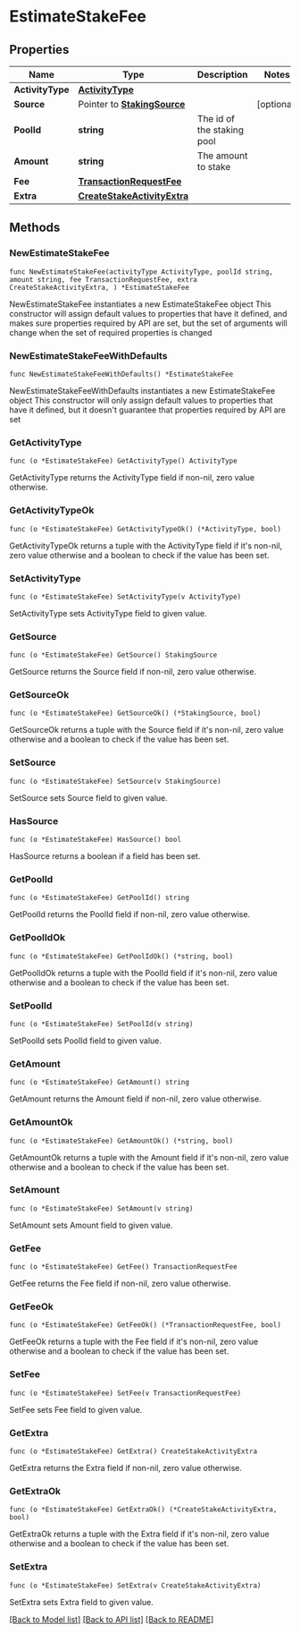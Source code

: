 # EstimateStakeFee

## Properties

Name | Type | Description | Notes
------------ | ------------- | ------------- | -------------
**ActivityType** | [**ActivityType**](ActivityType.md) |  | 
**Source** | Pointer to [**StakingSource**](StakingSource.md) |  | [optional] 
**PoolId** | **string** | The id of the staking pool | 
**Amount** | **string** | The amount to stake | 
**Fee** | [**TransactionRequestFee**](TransactionRequestFee.md) |  | 
**Extra** | [**CreateStakeActivityExtra**](CreateStakeActivityExtra.md) |  | 

## Methods

### NewEstimateStakeFee

`func NewEstimateStakeFee(activityType ActivityType, poolId string, amount string, fee TransactionRequestFee, extra CreateStakeActivityExtra, ) *EstimateStakeFee`

NewEstimateStakeFee instantiates a new EstimateStakeFee object
This constructor will assign default values to properties that have it defined,
and makes sure properties required by API are set, but the set of arguments
will change when the set of required properties is changed

### NewEstimateStakeFeeWithDefaults

`func NewEstimateStakeFeeWithDefaults() *EstimateStakeFee`

NewEstimateStakeFeeWithDefaults instantiates a new EstimateStakeFee object
This constructor will only assign default values to properties that have it defined,
but it doesn't guarantee that properties required by API are set

### GetActivityType

`func (o *EstimateStakeFee) GetActivityType() ActivityType`

GetActivityType returns the ActivityType field if non-nil, zero value otherwise.

### GetActivityTypeOk

`func (o *EstimateStakeFee) GetActivityTypeOk() (*ActivityType, bool)`

GetActivityTypeOk returns a tuple with the ActivityType field if it's non-nil, zero value otherwise
and a boolean to check if the value has been set.

### SetActivityType

`func (o *EstimateStakeFee) SetActivityType(v ActivityType)`

SetActivityType sets ActivityType field to given value.


### GetSource

`func (o *EstimateStakeFee) GetSource() StakingSource`

GetSource returns the Source field if non-nil, zero value otherwise.

### GetSourceOk

`func (o *EstimateStakeFee) GetSourceOk() (*StakingSource, bool)`

GetSourceOk returns a tuple with the Source field if it's non-nil, zero value otherwise
and a boolean to check if the value has been set.

### SetSource

`func (o *EstimateStakeFee) SetSource(v StakingSource)`

SetSource sets Source field to given value.

### HasSource

`func (o *EstimateStakeFee) HasSource() bool`

HasSource returns a boolean if a field has been set.

### GetPoolId

`func (o *EstimateStakeFee) GetPoolId() string`

GetPoolId returns the PoolId field if non-nil, zero value otherwise.

### GetPoolIdOk

`func (o *EstimateStakeFee) GetPoolIdOk() (*string, bool)`

GetPoolIdOk returns a tuple with the PoolId field if it's non-nil, zero value otherwise
and a boolean to check if the value has been set.

### SetPoolId

`func (o *EstimateStakeFee) SetPoolId(v string)`

SetPoolId sets PoolId field to given value.


### GetAmount

`func (o *EstimateStakeFee) GetAmount() string`

GetAmount returns the Amount field if non-nil, zero value otherwise.

### GetAmountOk

`func (o *EstimateStakeFee) GetAmountOk() (*string, bool)`

GetAmountOk returns a tuple with the Amount field if it's non-nil, zero value otherwise
and a boolean to check if the value has been set.

### SetAmount

`func (o *EstimateStakeFee) SetAmount(v string)`

SetAmount sets Amount field to given value.


### GetFee

`func (o *EstimateStakeFee) GetFee() TransactionRequestFee`

GetFee returns the Fee field if non-nil, zero value otherwise.

### GetFeeOk

`func (o *EstimateStakeFee) GetFeeOk() (*TransactionRequestFee, bool)`

GetFeeOk returns a tuple with the Fee field if it's non-nil, zero value otherwise
and a boolean to check if the value has been set.

### SetFee

`func (o *EstimateStakeFee) SetFee(v TransactionRequestFee)`

SetFee sets Fee field to given value.


### GetExtra

`func (o *EstimateStakeFee) GetExtra() CreateStakeActivityExtra`

GetExtra returns the Extra field if non-nil, zero value otherwise.

### GetExtraOk

`func (o *EstimateStakeFee) GetExtraOk() (*CreateStakeActivityExtra, bool)`

GetExtraOk returns a tuple with the Extra field if it's non-nil, zero value otherwise
and a boolean to check if the value has been set.

### SetExtra

`func (o *EstimateStakeFee) SetExtra(v CreateStakeActivityExtra)`

SetExtra sets Extra field to given value.



[[Back to Model list]](../README.md#documentation-for-models) [[Back to API list]](../README.md#documentation-for-api-endpoints) [[Back to README]](../README.md)


